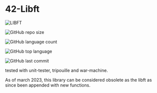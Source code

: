 # 42-Libft

![LIBFT](https://github.com/byaliego/42-project-badges/blob/main/badges/libftm.png)

![GitHub repo size](https://img.shields.io/github/repo-size/xDeadpoolx/1-LIBFT?style=for-the-badge)

![GitHub language count](https://img.shields.io/github/languages/count/xDeadpoolx/1-LIBFT?style=for-the-badge)

![GitHub top language](https://img.shields.io/github/languages/top/xDeadpoolx/1-LIBFT?style=for-the-badge)

![GitHub last commit](https://img.shields.io/github/last-commit/xDeadpoolx/1-LIBFT?style=for-the-badge)

tested with unit-tester, tripouille and war-machine.

As of march 2023, this library can be considered obsolete as the libft as since been appended with new functions.
